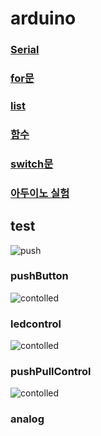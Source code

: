 # arduino

<h3><a href = "https://github.com/jinu12/arduino/blob/main/memo/Serial.md">Serial</a></h2>

<h3><a href = "https://github.com/jinu12/arduino/blob/main/for/"> for문</a></h2>

<h3><a href = "https://github.com/jinu12/arduino/blob/main/array/"> list</a></h2>

<h3><a href = "https://github.com/jinu12/arduino/blob/main/function/"> 함수</a></h2>

<h3><a href = "https://github.com/jinu12/arduino/blob/main/switch/"> switch문</a></h2>
  
<h3><a href = "https://github.com/jinu12/arduino/blob/main/test/"> 아두이노 실험</a></h2>
  
<!--   
<img width="%100" alt='erd' src='https://user-images.githubusercontent.com/73889507/159135823-3fd2d2cf-c9c9-4bb9-9406-9795dcc707c0.png'> -->
  
<p></p>
  
## test
  
<img width ="%100" alt = "push" src= "https://user-images.githubusercontent.com/73889507/159877453-75deb05c-d94c-435f-ad1c-32c913950a37.gif">

### pushButton
  
  <img width ="%100" alt = "contolled" src= "https://user-images.githubusercontent.com/73889507/159880764-6acf0126-45c1-4487-9cb0-0605b380a293.gif">

### ledcontrol
  
  <img width ="%100" alt = "contolled" src= "https://user-images.githubusercontent.com/73889507/159881578-e1d61fab-0347-49df-b3cc-af369aecf9f8.gif">

### pushPullControl
  
  <img width ="%100" alt = "contolled" src= "https://user-images.githubusercontent.com/73889507/160081889-2044d28a-be59-469a-84e2-89e2a3886faf.gif">

### analog
